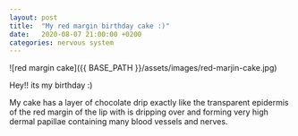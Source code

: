 ```yaml
---
layout: post
title:  "My red margin birthday cake :)"
date:   2020-08-07 21:00:00 +0200
categories: nervous system
---
```


![red margin cake]({{ BASE_PATH }}/assets/images/red-marjin-cake.jpg)

Hey!! its my birthday :)

My cake has a layer of chocolate drip exactly like the transparent epidermis of the red margin of the lip with is dripping over and forming very high dermal papillae containing many blood vessels and nerves. 
